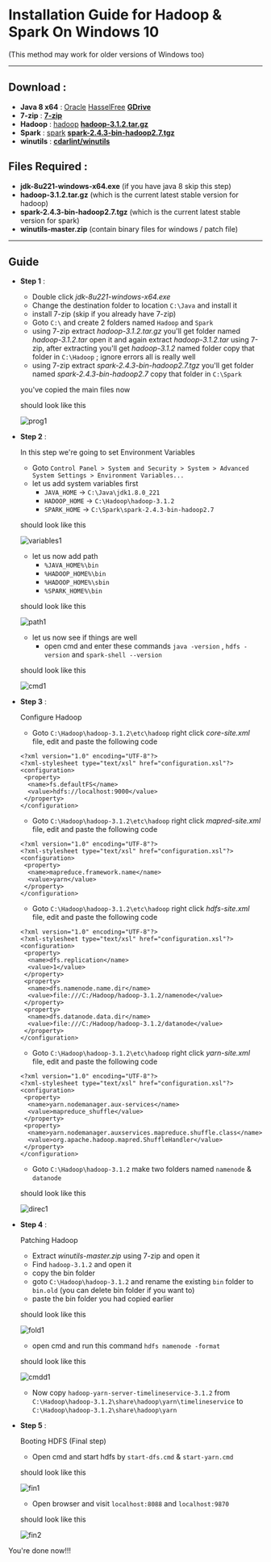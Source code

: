# Installation Guide for Hadoop & Spark On Windows 10
(This method may work for older versions of Windows too)
___
## Download :
* **Java 8 x64** : [Oracle](https://www.oracle.com/technetwork/java/javase/downloads/jdk8-downloads-2133151.html) [HasselFree](https://adoptopenjdk.net/) [**GDrive**](https://drive.google.com/open?id=1fwl4qr5AuJZJUn_ccQxsr1Z-bIXcsIVG)
* **7-zip** : [**7-zip**](https://www.7-zip.org/)
* **Hadoop** : [hadoop](https://hadoop.apache.org/releases.html) [**hadoop-3.1.2.tar.gz**](https://www.apache.org/dist/hadoop/common/hadoop-3.1.2/hadoop-3.1.2.tar.gz)
* **Spark** : [spark](https://spark.apache.org/downloads.html) [**spark-2.4.3-bin-hadoop2.7.tgz**](https://www.apache.org/dist/spark/spark-2.4.3/spark-2.4.3-bin-hadoop2.7.tgz)
* **winutils** : [**cdarlint/winutils**](https://github.com/cdarlint/winutils/archive/master.zip)

## Files Required :
* **jdk-8u221-windows-x64.exe** (if you have java 8 skip this step)
* **hadoop-3.1.2.tar.gz** (which is the current latest stable version for hadoop)
* **spark-2.4.3-bin-hadoop2.7.tgz** (which is the current latest stable version for spark)
* **winutils-master.zip** (contain binary files for windows / patch file)
___
## Guide
* **Step 1** :
  * Double click _jdk-8u221-windows-x64.exe_
  * Change the destination folder to location `C:\Java` and install it
  * install 7-zip (skip if you already have 7-zip)
  * Goto `C:\` and create 2 folders named `Hadoop` and `Spark`
  * using 7-zip extract _hadoop-3.1.2.tar.gz_ you'll get folder named _hadoop-3.1.2.tar_ open it and again extract _hadoop-3.1.2.tar_ using 7-zip, after extracting you'll get _hadoop-3.1.2_ named folder copy that folder in `C:\Hadoop` ; ignore errors all is really well
  * using 7-zip extract _spark-2.4.3-bin-hadoop2.7.tgz_ you'll get folder named _spark-2.4.3-bin-hadoop2.7_ copy that folder in `C:\Spark`
  
  you've copied the main files now
    
   should look like this 
   
   ![prog1](https://user-images.githubusercontent.com/9783913/63634634-ced4bd80-c676-11e9-9cfd-24c239f39eca.PNG)

* **Step 2** :

   In this step we're going to set Environment Variables
   
  * Goto `Control Panel > System and Security > System > Advanced System Settings > Environment Variables...`
  * let us add system variables first
    * `JAVA_HOME` -> `C:\Java\jdk1.8.0_221`
    * `HADOOP_HOME` -> `C:\Hadoop\hadoop-3.1.2`
    * `SPARK_HOME` -> `C:\Spark\spark-2.4.3-bin-hadoop2.7`
    
   should look like this 
   
   ![variables1](https://user-images.githubusercontent.com/9783913/63622806-6d303700-c615-11e9-8c3a-e14e1efc7298.PNG)
  * let us now add path
    * `%JAVA_HOME%\bin`
    * `%HADOOP_HOME%\bin`
    * `%HADOOP_HOME%\sbin`
    * `%SPARK_HOME%\bin`
     
   should look like this 
   
   ![path1](https://user-images.githubusercontent.com/9783913/63622948-d9ab3600-c615-11e9-9de8-e883f3496a94.PNG)
  * let us now see if things are well
    * open cmd and enter these commands `java -version` , `hdfs -version` and `spark-shell --version`
     
   should look like this 
   
   ![cmd1](https://user-images.githubusercontent.com/9783913/63623332-eed49480-c616-11e9-9d57-6e4eed87771a.PNG)
  
* **Step 3** :

  Configure Hadoop
  
  * Goto `C:\Hadoop\hadoop-3.1.2\etc\hadoop` right click _core-site.xml_ file, edit and paste the following code
  ```
  <?xml version="1.0" encoding="UTF-8"?>
  <?xml-stylesheet type="text/xsl" href="configuration.xsl"?>
  <configuration>
   <property>
    <name>fs.defaultFS</name>
    <value>hdfs://localhost:9000</value>
   </property>
  </configuration>
  ```
  * Goto `C:\Hadoop\hadoop-3.1.2\etc\hadoop` right click _mapred-site.xml_ file, edit and paste the following code
  ```
  <?xml version="1.0" encoding="UTF-8"?>
  <?xml-stylesheet type="text/xsl" href="configuration.xsl"?>
  <configuration>
   <property>
    <name>mapreduce.framework.name</name>
    <value>yarn</value>
   </property>
  </configuration>
  ```
  * Goto `C:\Hadoop\hadoop-3.1.2\etc\hadoop` right click _hdfs-site.xml_ file, edit and paste the following code
  ```
  <?xml version="1.0" encoding="UTF-8"?>
  <?xml-stylesheet type="text/xsl" href="configuration.xsl"?>
  <configuration>
   <property>
    <name>dfs.replication</name>
    <value>1</value>
   </property>
   <property>
    <name>dfs.namenode.name.dir</name>
    <value>file:///C:/Hadoop/hadoop-3.1.2/namenode</value>
   </property>
   <property>
    <name>dfs.datanode.data.dir</name>
    <value>file:///C:/Hadoop/hadoop-3.1.2/datanode</value>
   </property>
  </configuration>
  ```
  * Goto `C:\Hadoop\hadoop-3.1.2\etc\hadoop` right click _yarn-site.xml_ file, edit and paste the following code
  ```
  <?xml version="1.0" encoding="UTF-8"?>
  <?xml-stylesheet type="text/xsl" href="configuration.xsl"?>
  <configuration>
   <property>
    <name>yarn.nodemanager.aux-services</name>
    <value>mapreduce_shuffle</value>
   </property>
   <property>
    <name>yarn.nodemanager.auxservices.mapreduce.shuffle.class</name>
    <value>org.apache.hadoop.mapred.ShuffleHandler</value>
   </property>
  </configuration>
  ```
  * Goto `C:\Hadoop\hadoop-3.1.2` make two folders named `namenode` & `datanode`
     
   should look like this 
   
   ![direc1](https://user-images.githubusercontent.com/9783913/63624672-d6667900-c61a-11e9-8589-66b1f2e4edf3.PNG)

* **Step 4** :

  Patching Hadoop

  * Extract _winutils-master.zip_ using 7-zip and open it
  * Find `hadoop-3.1.2` and open it
  * copy the bin folder 
  * goto `C:\Hadoop\hadoop-3.1.2` and rename the existing `bin` folder to `bin.old` (you can delete bin folder if you want to)
  * paste the bin folder you had copied earlier
     
   should look like this 
   
   ![fold1](https://user-images.githubusercontent.com/9783913/63625155-5fca7b00-c61c-11e9-9fc6-209e3b9e3253.PNG)

  * open cmd and run this command `hdfs namenode -format`
     
   should look like this 
   
   ![cmdd1](https://user-images.githubusercontent.com/9783913/63625375-0e6ebb80-c61d-11e9-9308-1d221c9fa04f.PNG)

  * Now copy `hadoop-yarn-server-timelineservice-3.1.2` from `C:\Hadoop\hadoop-3.1.2\share\hadoop\yarn\timelineservice` to `C:\Hadoop\hadoop-3.1.2\share\hadoop\yarn`

* **Step 5** :

  Booting HDFS (Final step)

  * Open cmd and start hdfs by `start-dfs.cmd` & `start-yarn.cmd`
     
   should look like this 
   
   ![fin1](https://user-images.githubusercontent.com/9783913/63625684-f64b6c00-c61d-11e9-886c-cc0c93599f15.PNG)

  * Open browser and visit `localhost:8088` and `localhost:9870`
     
   should look like this 
   
   ![fin2](https://user-images.githubusercontent.com/9783913/63625851-88ec0b00-c61e-11e9-8cdd-0576b85b7cfe.PNG)

You're done now!!!

